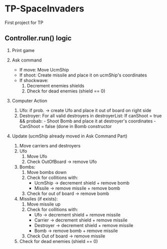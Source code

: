 # TP-SpaceInvaders
First project for TP

## Controller.run() logic

1. Print game

2. Ask command

	- If move: Move UcmShip
	- If shoot: Create missile and place it on ucmShip's coordinates
	- If shockwave:	 
		1. Decrement enemies shields 
		2. Dheck for dead enemies (shield == 0)

3. Computer Action

	1. Ufo: if prob. -> create Ufo and place it out of board on right side
	2. Destroyer: For all valid destroyers in destroyerList:
		If canShoot = true && probab:
			- Shoot Bomb and place it at destroyer's coordinates
			- CanShoot = false (done in Bomb constructor
			
4. Update (ucmShip already moved in Ask Command Part)

	1. Move carriers and destroyers
	2. Ufo
		1. Move Ufo
		2. Check OutOfBoard -> remove Ufo
	3. Bombs:
		1. Move bombs down
		2. Check for collitions with:
			- UcmShip -> decrement shield + remove bomb
			- Missile -> remove missile + remove bomb
		3. Check for out of board -> remove bomb
	4. Missiles (if exists):
		1. Move missile up
		2. Check for collitions with:
			- Ufo -> decrement shield + remove missile
			- Carrier -> decrement shield + remove missile
			- Destroyer -> decrement shield + remove missile
			- Bomb -> remove bomb + remove missile
		3. Check Out of board -> remove missile
	5. Check for dead enemies (shield == 0)
		
